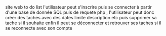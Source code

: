 site web to do list l'utilisateur peut s'inscrire puis se connecter à partir d'une base de donnée SQL puis de requete php , l'utilisateur peut donc créer des taches avec des dates limite
description etc puis supprimer sa tache si il souhaite enfin il peut se déconnecter et retrouver ses taches si il se reconnecte avec son compte 
